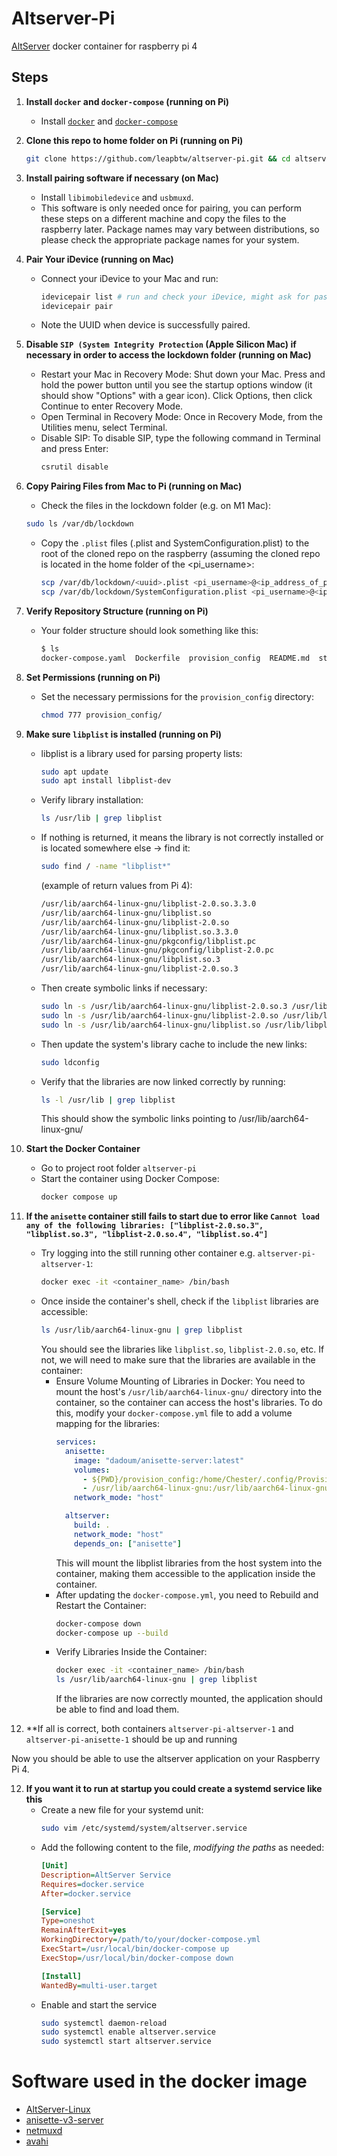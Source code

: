 # Altserver-Pi
[AltServer](https://github.com/altstoreio/AltStore) docker container for raspberry pi 4

## Steps
1. **Install `docker` and `docker-compose` (running on Pi)**
    - Install [`docker`](https://get.docker.com) and [`docker-compose`](https://docs.docker.com/compose/install/linux/#install-the-plugin-manually)
      
2. **Clone this repo to home folder on Pi (running on Pi)**
    ```bash
    git clone https://github.com/leapbtw/altserver-pi.git && cd altserver-pi
    ```

3. **Install pairing software if necessary (on Mac)**
    - Install `libimobiledevice` and `usbmuxd`.
    - This software is only needed once for pairing, you can perform these steps on a different machine and copy the files to the raspberry later. Package names may vary between distributions, so please check the appropriate package names for your system.

4. **Pair Your iDevice (running on Mac)**
    - Connect your iDevice to your Mac and run:
      ```bash
      idevicepair list # run and check your iDevice, might ask for passcode
      idevicepair pair
      ```
    - Note the UUID when device is successfully paired.
      
5. **Disable `SIP (System Integrity Protection` (Apple Silicon Mac) if necessary in order to access the lockdown folder (running on Mac)**
    - Restart your Mac in Recovery Mode:
         Shut down your Mac.
         Press and hold the power button until you see the startup options window (it should show "Options" with a gear icon).
         Click Options, then click Continue to enter Recovery Mode.
    - Open Terminal in Recovery Mode:
         Once in Recovery Mode, from the Utilities menu, select Terminal.
    - Disable SIP:
         To disable SIP, type the following command in Terminal and press Enter:
      ```bash
      csrutil disable
      ```
      
6. **Copy Pairing Files from Mac to Pi (running on Mac)**
    - Check the files in the lockdown folder (e.g. on M1 Mac):
     ```bash
     sudo ls /var/db/lockdown
     ```
    - Copy the `.plist` files (<uuid>.plist and SystemConfiguration.plist) to the root of the cloned repo on the raspberry (assuming the cloned repo is located in the home folder of the <pi_username>:
      ```bash
      scp /var/db/lockdown/<uuid>.plist <pi_username>@<ip_address_of_pi>:/home/<pi_username>/altserver-pi
      scp /var/db/lockdown/SystemConfiguration.plist <pi_username>@<ip_address_of_pi>:/home/<pi_username>/altserver-pi
      ```
      
7. **Verify Repository Structure (running on Pi)**
    - Your folder structure should look something like this:
      ```bash
      $ ls
      docker-compose.yaml  Dockerfile  provision_config  README.md  startup_script.sh  <uuid>.plist  SystemConfiguration.plist
      ```

8. **Set Permissions (running on Pi)**
    - Set the necessary permissions for the `provision_config` directory:
      ```bash
      chmod 777 provision_config/
      ```

9. **Make sure `libplist` is installed (running on Pi)**
    - libplist is a library used for parsing property lists:
      ```bash
      sudo apt update
      sudo apt install libplist-dev
      ```
    - Verify library installation:
      ```bash
      ls /usr/lib | grep libplist
      ```
    - If nothing is returned, it means the library is not correctly installed or is located somewhere else -> find it:
      ```bash
      sudo find / -name "libplist*"
      ```
      (example of return values from Pi 4):
      ```bash
      /usr/lib/aarch64-linux-gnu/libplist-2.0.so.3.3.0
      /usr/lib/aarch64-linux-gnu/libplist.so
      /usr/lib/aarch64-linux-gnu/libplist-2.0.so
      /usr/lib/aarch64-linux-gnu/libplist.so.3.3.0
      /usr/lib/aarch64-linux-gnu/pkgconfig/libplist.pc
      /usr/lib/aarch64-linux-gnu/pkgconfig/libplist-2.0.pc
      /usr/lib/aarch64-linux-gnu/libplist.so.3
      /usr/lib/aarch64-linux-gnu/libplist-2.0.so.3
      ```
    - Then create symbolic links if necessary:
      ```bash
      sudo ln -s /usr/lib/aarch64-linux-gnu/libplist-2.0.so.3 /usr/lib/libplist-2.0.so.3
      sudo ln -s /usr/lib/aarch64-linux-gnu/libplist-2.0.so /usr/lib/libplist-2.0.so
      sudo ln -s /usr/lib/aarch64-linux-gnu/libplist.so /usr/lib/libplist.so
      ```
    - Then update the system's library cache to include the new links:
      ```bash
      sudo ldconfig
      ```
    - Verify that the libraries are now linked correctly by running:
      ```bash
      ls -l /usr/lib | grep libplist
      ```
      This should show the symbolic links pointing to /usr/lib/aarch64-linux-gnu/

10. **Start the Docker Container**
    - Go to project root folder `altserver-pi`
    - Start the container using Docker Compose:
      ```bash
      docker compose up
      ```

11. **If the `anisette` container still fails to start due to error like `Cannot load any of the following libraries: ["libplist-2.0.so.3", "libplist.so.3", "libplist-2.0.so.4", "libplist.so.4"]`**
    - Try logging into the still running other container e.g. `altserver-pi-altserver-1`:
      ```bash
      docker exec -it <container_name> /bin/bash
      ```
    - Once inside the container's shell, check if the `libplist` libraries are accessible:
      ```bash
      ls /usr/lib/aarch64-linux-gnu | grep libplist
      ```
      You should see the libraries like `libplist.so`, `libplist-2.0.so`, etc. If not, we will need to make sure that the libraries are available in the container:
      - Ensure Volume Mounting of Libraries in Docker:
        You need to mount the host's `/usr/lib/aarch64-linux-gnu/` directory into the container, so the container can access the host's libraries.
        To do this, modify your `docker-compose.yml` file to add a volume mapping for the libraries:
        ```yaml
        services:
          anisette:
            image: "dadoum/anisette-server:latest"
            volumes:
              - ${PWD}/provision_config:/home/Chester/.config/Provision/
              - /usr/lib/aarch64-linux-gnu:/usr/lib/aarch64-linux-gnu:ro  # Mount libraries
            network_mode: "host"
  
          altserver:
            build: .
            network_mode: "host"
            depends_on: ["anisette"]
        ```
        This will mount the libplist libraries from the host system into the container, making them accessible to the application inside the container.
      - After updating the `docker-compose.yml`, you need to Rebuild and Restart the Container:
        ```bash
        docker-compose down
        docker-compose up --build
        ```
      - Verify Libraries Inside the Container:
        ```bash
        docker exec -it <container_name> /bin/bash
        ls /usr/lib/aarch64-linux-gnu | grep libplist
        ```
        If the libraries are now correctly mounted, the application should be able to find and load them.

13. **If all is correct, both containers `altserver-pi-altserver-1` and `altserver-pi-anisette-1` should be up and running

Now you should be able to use the altserver application on your Raspberry Pi 4.

12. **If you want it to run at startup you could create a systemd service like this**
    - Create a new file for your systemd unit:
      ```bash
      sudo vim /etc/systemd/system/altserver.service
      ```
    - Add the following content to the file, *modifying the paths* as needed:
      ```ini
      [Unit]
      Description=AltServer Service
      Requires=docker.service
      After=docker.service

      [Service]
      Type=oneshot
      RemainAfterExit=yes
      WorkingDirectory=/path/to/your/docker-compose.yml
      ExecStart=/usr/local/bin/docker-compose up
      ExecStop=/usr/local/bin/docker-compose down

      [Install]
      WantedBy=multi-user.target
      ```
    - Enable and start the service
      ```bash
      sudo systemctl daemon-reload
      sudo systemctl enable altserver.service
      sudo systemctl start altserver.service
      ```

# Software used in the docker image

- [AltServer-Linux](https://github.com/NyaMisty/AltServer-Linux)
- [anisette-v3-server](https://github.com/Dadoum/anisette-v3-server)
- [netmuxd](https://github.com/jkcoxson/netmuxd)
- [avahi](https://avahi.org/)
